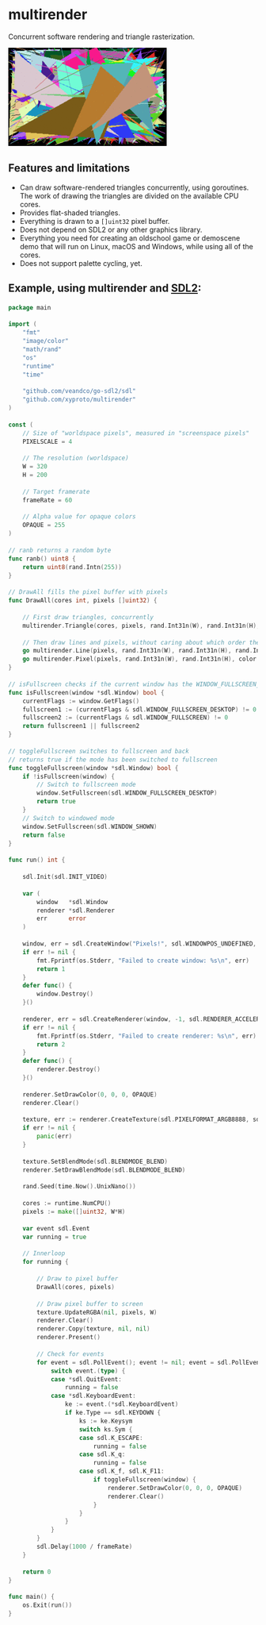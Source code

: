 # multirender

Concurrent software rendering and triangle rasterization.

![screencap](img/screencap.gif)

## Features and limitations

* Can draw software-rendered triangles concurrently, using goroutines. The work of drawing the triangles are divided on the available CPU cores.
* Provides flat-shaded triangles.
* Everything is drawn to a `[]uint32` pixel buffer.
* Does not depend on SDL2 or any other graphics library.
* Everything you need for creating an oldschool game or demoscene demo that will run on Linux, macOS and Windows, while using all of the cores.
* Does not support palette cycling, yet.

## Example, using multirender and [SDL2](https://github.com/veandco/go-sdl2):

```go
package main

import (
	"fmt"
	"image/color"
	"math/rand"
	"os"
	"runtime"
	"time"

	"github.com/veandco/go-sdl2/sdl"
	"github.com/xyproto/multirender"
)

const (
	// Size of "worldspace pixels", measured in "screenspace pixels"
	PIXELSCALE = 4

	// The resolution (worldspace)
	W = 320
	H = 200

	// Target framerate
	frameRate = 60

	// Alpha value for opaque colors
	OPAQUE = 255
)

// ranb returns a random byte
func ranb() uint8 {
	return uint8(rand.Intn(255))
}

// DrawAll fills the pixel buffer with pixels
func DrawAll(cores int, pixels []uint32) {

	// First draw triangles, concurrently
	multirender.Triangle(cores, pixels, rand.Int31n(W), rand.Int31n(H), rand.Int31n(W), rand.Int31n(H), rand.Int31n(W), rand.Int31n(H), color.RGBA{ranb(), ranb(), ranb(), OPAQUE}, W)

	// Then draw lines and pixels, without caring about which order they appear in
	go multirender.Line(pixels, rand.Int31n(W), rand.Int31n(H), rand.Int31n(W), rand.Int31n(H), color.RGBA{ranb(), ranb(), ranb(), OPAQUE}, W)
	go multirender.Pixel(pixels, rand.Int31n(W), rand.Int31n(H), color.RGBA{255, 0, 0, ranb()}, W)
}

// isFullscreen checks if the current window has the WINDOW_FULLSCREEN_DESKTOP flag set
func isFullscreen(window *sdl.Window) bool {
	currentFlags := window.GetFlags()
	fullscreen1 := (currentFlags & sdl.WINDOW_FULLSCREEN_DESKTOP) != 0
	fullscreen2 := (currentFlags & sdl.WINDOW_FULLSCREEN) != 0
	return fullscreen1 || fullscreen2
}

// toggleFullscreen switches to fullscreen and back
// returns true if the mode has been switched to fullscreen
func toggleFullscreen(window *sdl.Window) bool {
	if !isFullscreen(window) {
		// Switch to fullscreen mode
		window.SetFullscreen(sdl.WINDOW_FULLSCREEN_DESKTOP)
		return true
	}
	// Switch to windowed mode
	window.SetFullscreen(sdl.WINDOW_SHOWN)
	return false
}

func run() int {

	sdl.Init(sdl.INIT_VIDEO)

	var (
		window   *sdl.Window
		renderer *sdl.Renderer
		err      error
	)

	window, err = sdl.CreateWindow("Pixels!", sdl.WINDOWPOS_UNDEFINED, sdl.WINDOWPOS_UNDEFINED, int32(W*PIXELSCALE), int32(H*PIXELSCALE), sdl.WINDOW_SHOWN)
	if err != nil {
		fmt.Fprintf(os.Stderr, "Failed to create window: %s\n", err)
		return 1
	}
	defer func() {
		window.Destroy()
	}()

	renderer, err = sdl.CreateRenderer(window, -1, sdl.RENDERER_ACCELERATED)
	if err != nil {
		fmt.Fprintf(os.Stderr, "Failed to create renderer: %s\n", err)
		return 2
	}
	defer func() {
		renderer.Destroy()
	}()

	renderer.SetDrawColor(0, 0, 0, OPAQUE)
	renderer.Clear()

	texture, err := renderer.CreateTexture(sdl.PIXELFORMAT_ARGB8888, sdl.TEXTUREACCESS_STREAMING, W, H)
	if err != nil {
		panic(err)
	}

	texture.SetBlendMode(sdl.BLENDMODE_BLEND)
	renderer.SetDrawBlendMode(sdl.BLENDMODE_BLEND)

	rand.Seed(time.Now().UnixNano())

	cores := runtime.NumCPU()
	pixels := make([]uint32, W*H)

	var event sdl.Event
	var running = true

	// Innerloop
	for running {

		// Draw to pixel buffer
		DrawAll(cores, pixels)

		// Draw pixel buffer to screen
		texture.UpdateRGBA(nil, pixels, W)
		renderer.Clear()
		renderer.Copy(texture, nil, nil)
		renderer.Present()

		// Check for events
		for event = sdl.PollEvent(); event != nil; event = sdl.PollEvent() {
			switch event.(type) {
			case *sdl.QuitEvent:
				running = false
			case *sdl.KeyboardEvent:
				ke := event.(*sdl.KeyboardEvent)
				if ke.Type == sdl.KEYDOWN {
					ks := ke.Keysym
					switch ks.Sym {
					case sdl.K_ESCAPE:
						running = false
					case sdl.K_q:
						running = false
					case sdl.K_f, sdl.K_F11:
						if toggleFullscreen(window) {
							renderer.SetDrawColor(0, 0, 0, OPAQUE)
							renderer.Clear()
						}
					}
				}
			}
		}
		sdl.Delay(1000 / frameRate)
	}

	return 0
}

func main() {
	os.Exit(run())
}
```
